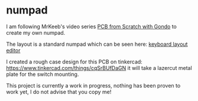 # numpad
I am following MrKeeb's video series [PCB from Scratch with Gondo](https://youtu.be/Nk0egpDFqRA) to create my own numpad.

The layout is a standard numpad which can be seen here: [keyboard layout editor](http://www.keyboard-layout-editor.com/#/gists/febd745a52b943ce2c9e8b8bd37d3d38)

I created a rough case design for this PCB on tinkercad:  https://www.tinkercad.com/things/cqSrBUfDaGN it will take a lazercut metal plate for the switch mounting.




This project is currently a work in progress, nothing has been proven to work yet, I do not advise that you copy me!
